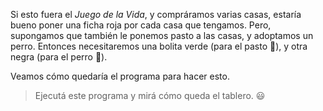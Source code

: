 <gs-toolbox toolbox-url="https://raw.githubusercontent.com/MumukiProject/mumuki-guia-gobstones-primeros-programas-kids/master/assets/toolbox_1553274591838.xml"></gs-toolbox>

Si esto fuera el _Juego de la Vida_, y compráramos varias casas, estaría bueno poner una ficha roja por cada casa que tengamos. Pero, supongamos que también le ponemos pasto a las casas, y adoptamos un perro. Entonces necesitaremos una bolita verde (para el pasto :seedling:), y otra negra (para el perro :dog:). 

Veamos cómo quedaría el programa para hacer esto.

> Ejecutá este programa y mirá cómo queda el tablero. :smiley:
